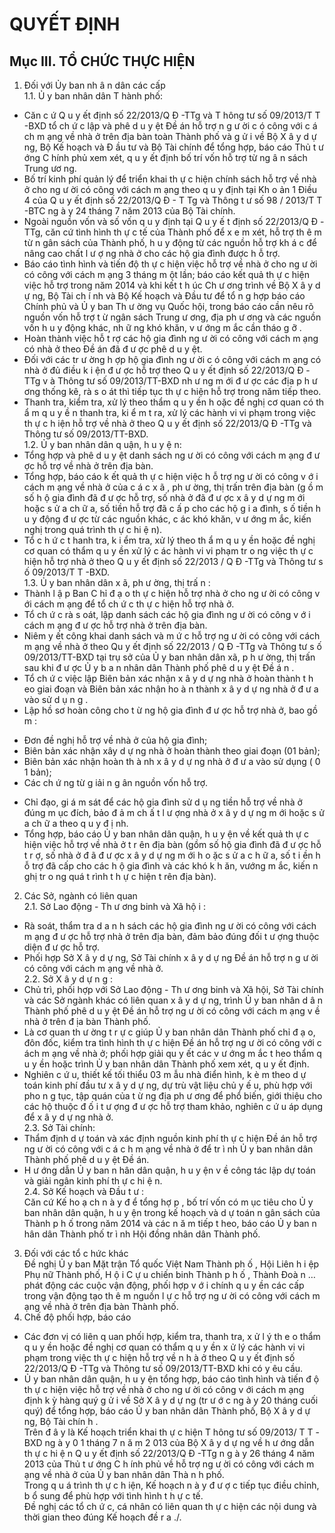 # QUYẾT ĐỊNH

## Mục III. TỔ CHỨC THỰC HIỆN  
1. Đối với  Ủy  ban nh â n dân các cấp  
1.1. Ủ y  ban nhân dân  T hành phố:  
-  Căn  c ứ  Q u y ết  định  số  22/2013/Q Đ -TTg  và T hông  tư  số 09/2013/T T -BXD tổ  ch ứ c lập  và phê  d u y ệt  Đề  án hỗ  trợ  n g ư ời  c ó  công  với  c á ch  m ạng về  nhà  ở  trên địa  bàn  toàn  Thành  phố  và  g ử i  về  Bộ  X â y  d ự ng,  Bộ  Kế  hoạch  và  Đ ầu  tư  và  Bộ Tài  chính  để  tổng  hợp,  báo  cáo  Thủ  t ư ớng  C hính  phủ  xem xét,  q u y ết  định  bố  trí vốn hỗ trợ từ ng â n sách  Trung ươ ng.  
-  Bố  trí  kinh  phí  quản  lý  để  triển  khai  th ự c  hiện  chính  sách  hỗ  trợ về  nhà  ở cho  ng ư ời  có  công  với  cách  m ạng  theo  q u y  định  tại  Kh o ản  1  Điều  4  của  Q u y ết định  số  22/2013/Q Đ - T Tg  và  Thông  t ư  số  98 / 2013/T T -BTC  ng à y  24  tháng  7  năm 2013 của Bộ Tài chính.  
-  Ngoài  nguồn  vốn  và  số  vốn  q u y định  tại  Q u y ế t  định  số  22/2013/Q Đ -TTg, căn  cứ  tình  hình  th ự c  tế  của  Thành  phố  để  x e m xét,  hỗ  trợ  th ê m từ  n gân  sách  của Thành  phố,  h u y  động  từ  các  nguồn  hỗ  trợ  kh á c  để  nâng  cao  chất  l ư ợ ng  nhà  ở  cho các hộ gia đình được h ỗ trợ.  
-  Báo  cáo  tình  hình  và  tiến  độ  th ự c  hiện  việc hỗ  trợ  về  nhà  ở  cho  ng ư ời  có công với cách  m ạng 3  tháng m ột lần; báo cáo  kết quả th ự c hiện  việc hỗ trợ trong năm  2014  và  khi  kết  t h úc  Ch ư ơng  trình  về  Bộ  X â y d ự ng,  Bộ  Tài  ch í nh  và  Bộ  Kế hoạch  và  Đầu  tư  để  tổ n g  hợp  báo  cáo  Chính  phủ  và  Ủ y ban  Th ư ờng  vụ  Quốc  hội, trong  báo  cáo  cần  nêu rõ  nguồn  vốn  hỗ  trợ  t ừ  ngân  sách  Trung  ư ơng,  địa  ph ư ơng và các nguồn vốn h u y  động khác, nh ữ ng khó  khăn, v ư ớng m ắc cần tháo g ỡ .  
-  Hoàn  thành  việc hỗ  t rợ  các  hộ  gia  đình ng ư ời  có  công  với  cách m ạng  có nhà ở theo Đề án  đã đ ư ợc phê d u y ệt.  
-  Đối  với  các  tr ư ờng  h ợp  hộ  gia  đình  ng ư ời  c ó  công  với  cách  m ạng  có  nhà ở  đủ  điều  k i ện  đ ư ợc  hỗ  trợ  theo  Q u y ết  định  số  22/2013/Q Đ -TTg  v à  Thông  tư  số 09/2013/TT-BXD  nh ư ng  m ới  đ ư ợc  các  địa  p h ư ơng  thống  kê,  rà  s o át  thì  tiếp  tục th ự c hiện hỗ trợ trong  năm  tiếp theo.  
-  Thanh  tra,  kiểm tra,  xử  lý  theo  thẩm q u y ền h oặc  đề  nghị  cơ  quan  có th ẩ m q u y ề n thanh  tra, ki ể m  t ra,  xử  lý các hành vi vi  phạm  trong  việc th ự c h iện hỗ trợ về nhà ở theo Q u y ết định  số 22/2013/Q Đ -TTg và Thông tư số 09/2013/TT-BXD.  
1.2. Ủ y  ban nhân dân q uận, h u y ệ n:  
-  Tổng  hợp  và  phê  d u y ệt  danh  sách  ng ư ời  có  công  với  cách  m ạng  đ ư ợc  hỗ trợ về nhà ở trên địa bàn.  
-  Tổng  hợp,  báo  cáo  k ết  quả  th ự c  hiện việc  h ỗ  trợ  ng ư ời  có  công v ớ i  cách m ạng  về  nhà  ở  của  c á c  x ã ,  ph ư ờng, thị  trấn  trên  địa  bàn  (g ồ m  số  h ộ  gia  đình  đã đ ư ợc  hỗ  trợ,  số  nhà  ở  đã  đ ư ợc  x â y d ự ng  m ới  hoặc  s ử a  ch ữ a,  số  tiền  hỗ  trợ  đã  c ấ p cho  các  hộ  g i a  đình,  s ố  tiền  h u y động  đ ư ợc  từ  các  nguồn  khác,  c ác  khó  khăn, v ư ớng m ắc, kiến nghị trong quá trình th ự c hi ệ n).  
-  Tổ  c h ứ c  t hanh tra,  k i ểm tra,  xử  lý theo  th ẩ m q u y ền  hoặc  đề  nghị cơ  quan có  thẩm q u y ền  xử  lý c ác  hành  vi  vi  phạm  tr o ng  việc  th ự c  hiện  hỗ  trợ  nhà  ở  theo Q u y ết định số 22/2013 / Q Đ -TTg và Thông tư s ố 09/2013/T T -BXD.  
1.3. Ủ y  ban nhân dân x ã, ph ư ờng, thị trấ n :  
-  Thành  l ậ p  Ban  C hỉ đ ạ o  th ự c  hiện  hỗ trợ  nhà ở  cho  ng ư ời  có công  v ới  cách m ạng để tổ ch ứ c th ự c hiện hỗ trợ nhà ở.  
-  Tổ  ch ứ c rà  s oát, lập danh  sách  các  hộ gia đình  ng ư ời  có công  v ớ i  cách m ạng đ ư ợc hỗ trợ nhà  ở trên địa bàn.  
-  Niêm  y ết  công  khai  danh  sách  và  m ứ c  hỗ  trợ  ng ư ời  có  công  với  cách m ạng về  nhà ở theo Qu y ết định  số 22/2013 / Q Đ -TTg và  Thông tư  s ố  09/2013/TT-BXD tại  trụ  sở  của  Ủ y  ban  nhân  dân  xã,  p h ư ờng,  thị  trấn  sau  khi  đ ư ợc  Ủ y  b a n nhân dân Thành phố phê d u y ệt Đề á n .  
-  Tổ  ch ứ c  việc  lập  Biên  bản  xác  nhận  x â y d ự ng  nhà  ở  hoàn  thành  t h eo  giai đoạn và Biên bản xác nhận ho à n thành x â y  d ự ng nhà ở đ ư a vào sử  d ụ n g .  
- Lập hồ sơ hoàn công cho t ừ ng hộ gia đình đ ư ợc hỗ trợ nhà ở, bao gồ m :  
+ Đơn đề nghị hỗ trợ về nhà ở của hộ gia đình;  
+ Biên bản xác nhận xây  d ự ng nhà ở hoàn thành theo giai đoạn (01 bản);  
+ Biên bản xác nhận hoàn th à nh x â y  d ự ng nhà ở đ ư a vào sử  dụng ( 0 1 bản);  
+ Các ch ứ ng từ g iải n g ân nguồn vốn hỗ trợ.  
-  Chỉ  đạo,  gi á m sát  để  các  hộ  gia  đình  sử  d ụ ng  tiền  hỗ  trợ  về  nhà  ở  đúng m ục đích, bảo đ ả m  ch ấ t l ư ợng nhà ở x â y  d ự ng m ới hoặc s ử a ch ữ a theo q u y  đ ị nh.  
-  Tổng  hợp,  báo  cáo  Ủ y  ban  nhân  dân  quận,  h u y ện  về  kết  quả  th ự c  hiện việc  hỗ  trợ  về nhà  ở  t r ên  địa  bàn  (gồm số  hộ gia  đình  đã  đ ư ợc  hỗ  t r ợ,  số  nhà  ở  đ ã đ ư ợc  x â y  d ự ng  m ới  h o ặc  s ử a  c h ữ a,  số  t i ền  h ỗ  trợ  đã  cấp  cho  các  h ộ  gia  đình  và các khó k h ăn, vướng m ắc, kiến n ghị tr o ng quá t rình t h ự c hiện t rên địa  bàn).  
2. Các Sở, ngành có liên quan  
2.1. Sở Lao động - Th ư ơng binh và Xã hộ i :  
-  Rà  soát,  thẩm tra  d a n h  sách  các hộ  gia đình ng ư ời  có  công với  cách m ạng đ ư ợc hỗ trợ nhà ở trên địa bàn, đảm  bảo đúng  đối t ư ợng thuộc diện đ ư ợc hỗ trợ.  
-  Phối  hợp  Sở  X â y  d ự ng,  Sở  Tài  chính  x â y  d ự ng  Đề  án  hỗ  trợ  n g ư ời  có công với cách m ạng về  nhà ở.  
2.2. Sở X â y  d ự n g :  
-  Chủ trì, phối hợp với  Sở Lao động  -  Th ư ơng binh và Xã hội, Sở Tài  chính và  các  Sở  ngành  khác  có  liên  quan  x â y d ự ng,  trình Ủ y ban  nhân  d â n  Thành  phố phê  d u y ệt  Đề  án  hỗ  trợ  ng ư ời có  công  với cách  m ạng  v ề  nhà  ở trên  đ ịa  bàn  Thành phố.  
-  Là  cơ  quan  th ư ờng  t r ự c  giúp  Ủ y  ban  nhân  dân  Thành  phố  chỉ  đ ạ o,  đôn đốc,  kiểm  tra  tình  hình  th ự c  hiện  Đề  án  hỗ  trợ  ng ư ời  có  công  với  c ách  m ạng  về nhà  ở; phối  hợp  giải  qu y ết  các  v ư ớng  m ắc  t heo  thẩm  q u y ền  hoặc  trình  Ủ y  ban nhân dân Thành phố xem  xét, q u y ết định.  
-  Nghiên  c ứ u,  thiết  kế  tối  thiểu  03  m ẫu  nhà  điển  hình,  k è m  theo  d ự  toán kinh phí đầu tư  x â y  d ự ng, dự  trù vật liệu chủ y ế u, phù hợp với pho n g tục, tập quán của  t ừ ng  địa  ph ư ơng để  phổ  biến,  giới thiệu  cho  các  hộ  thuộc  đ ố i  t ư ợng đ ư ợc  hỗ trợ tham  khảo, nghiên  c ứ u áp dụng để x â y  d ự ng nhà ở.  
2.3. Sở Tài chính:  
-  Thẩm định  d ự  toán  và  xác  định  nguồn  kinh  phí  th ự c  hiện  Đề  án hỗ  trợ ng ư ời  có  công  với  c á c h  m ạng  về  nhà  ở  để  tr ì nh  Ủ y ban  nhân  dân  Thành  phố  phê d u y ệt Đề án.  
-  H ư ớng  dẫn Ủ y ban  n hân  dân  quận,  h u y ện  v ề  công  tác  lập  dự  toán  và  giải ngân kinh phí th ự c hi ệ n.  
2.4. Sở Kế hoạch và Đầu t ư :  
Căn  cứ  Kế  ho ạ ch  n à y  đ ể  tổng  hợ p ,  bố  trí  vốn  có  m ục  tiêu  cho  Ủ y  ban  nhân dân  quận,  h u y ện  trong  kế  hoạch  và  d ự  toán  n gân  sách  của  Thành  p h ố  trong  năm 2014  và  các  n ă m  tiếp  t heo,  báo  cáo  Ủ y  ban  n hân  dân  Thành  phố  tr ì nh  Hội  đồng nhân dân Thành phố.  
3. Đối với các tổ c hức  khác  
Đề  nghị  Ủ y  ban  Mặt  trận  Tổ  quốc  Việt  Nam  Thành  ph ố ,  Hội  Liên  h i ệp  Phụ nữ  Thành  phố, H ộ i  C ự u  chiến  binh  Thành p h ố ,  Thành  Đoà n …  phát  động  các  cuộc vận  động,  phối  hợp  v ớ i  chính  q u y ền  các  cấp  trong  vận  động  tạo  th ê m  nguồn  l ự c hỗ trợ ng ư ời có công với cách m ạng về nhà ở  trên địa bàn  Thành phố.  
4. Chế độ phối hợp, báo cáo  
-  Các  đơn  vị  có liên  q uan  phối  hợp,  kiểm tra,  thanh  tra,  x ử  l ý  th e o  thẩm q u y ền  hoặc  đề  nghị  cơ  quan  có  thẩm q u y ền x ử  lý  các  hành  vi  vi  phạm trong  việc th ự c  hiện  hỗ  trợ  về  n h à  ở  theo  Q u y ết  định  số  22/2013/Q Đ -TTg  và  Thông  tư  số 09/2013/TT-BXD khi có  y êu cầu.  
-  Ủ y ban  nhân  dân  quận,  h u y ện  tổng  hợp,  báo  cáo  tình  hình  và  tiến  đ ộ  th ự c hiện  việc  hỗ  trợ  về  nhà  ở  cho  ng ư ời  có  công v ới  cách  m ạng  định  k ỳ hàng  quý  g ử i về  Sở  X â y  d ự ng  (tr ư ớ c  ng à y  20  tháng  cuối  quý)  để  tổng  hợp,  báo  cáo  Ủ y  ban nhân dân Thành phố, Bộ X â y  d ự ng, Bộ Tài chín h .  
Trên  đ â y là  Kế  hoạch  triển  khai  th ự c  hiện  T hông  tư  số  09/2013/ T T -BXD ng à y  0 1  tháng  7  n ă m  2 013  của  Bộ  X â y  d ự ng  về  h ư ớng  dẫn  th ự c  hi ệ n  Q u y ết  định số  22/2013/Q Đ -TTg  n g à y  26  tháng  4  năm  2013  của  Thủ  t ư ớng  C h ính  phủ  về  hỗ trợ ng ư ời có công với cách m ạng về nhà ở  của Ủ y  ban nhân dân  Thà n h phố.  
Trong  q u á  trình  th ự c  h iện,  Kế  hoạch  n à y đ ư ợ c  tiếp  tục  điều  chỉnh,  b ổ  sung để phù hợp với tình hình t h ự c tế.  
Đề nghị các  tổ ch ứ c, cá  nhân  có liên quan th ự c hiện các  nội dung và thời gian theo đúng Kế hoạch đề r a ./.